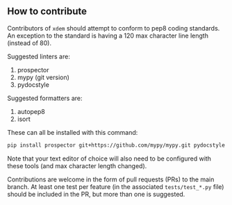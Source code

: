 ## How to contribute
Contributors of `xdem` should attempt to conform to pep8 coding standards.
An exception to the standard is having a 120 max character line length (instead of 80).

Suggested linters are:
1. prospector
2. mypy (git version)
3. pydocstyle

Suggested formatters are:
1. autopep8
2. isort

These can all be installed with this command:
```bash
pip install prospector git+https://github.com/mypy/mypy.git pydocstyle autopep8 isort
```
Note that your text editor of choice will also need to be configured with these tools (and max character length changed).

Contributions are welcome in the form of pull requests (PRs) to the main branch.
At least one test per feature (in the associated `tests/test_*.py` file) should be included in the PR, but more than one is suggested.
